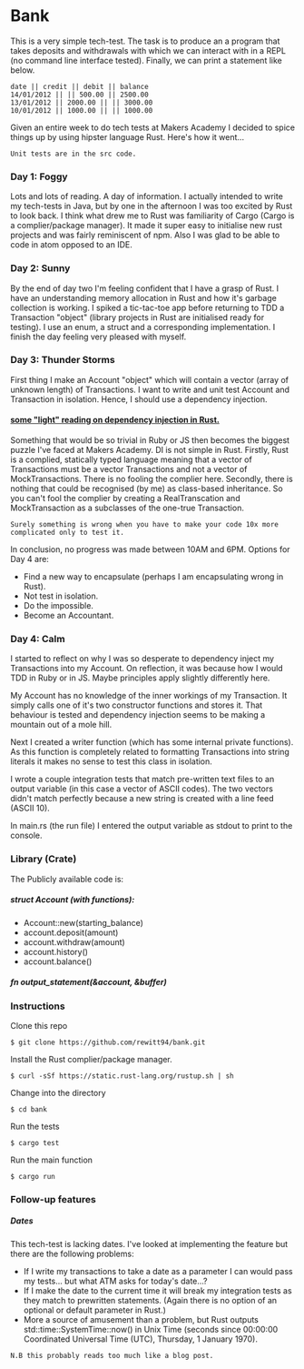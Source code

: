 # Bank

This is a very simple tech-test. The task is to produce an a program that takes deposits and withdrawals with which we can interact with in a REPL (no command line interface tested). Finally, we can print a statement like below.

```
date || credit || debit || balance
14/01/2012 || || 500.00 || 2500.00
13/01/2012 || 2000.00 || || 3000.00
10/01/2012 || 1000.00 || || 1000.00
```
Given an entire week to do tech tests at Makers Academy I decided to spice things up by using hipster language Rust. Here's how it went...

```
Unit tests are in the src code.
```

### Day 1: Foggy

Lots and lots of reading. A day of information. I actually intended to write my tech-tests in Java, but by one in the afternoon I was too excited by Rust to look back. I think what drew me to Rust was familiarity of Cargo (Cargo is a complier/package manager). It made it super easy to initialise new rust projects and was fairly reminiscent of npm. Also I was glad to be able to code in atom opposed to an IDE.

### Day 2: Sunny

By the end of day two I'm feeling confident that I have a grasp of Rust. I have an understanding memory allocation in Rust and how it's garbage collection is working. I spiked a tic-tac-toe app before returning to TDD a Transaction "object" (library projects in Rust are initialised ready for testing). I use an enum, a struct and a corresponding implementation. I finish the day feeling very pleased with myself.

### Day 3: Thunder Storms

First thing I make an Account "object" which will contain a vector (array of unknown length) of Transactions. I want to write and unit test Account and Transaction in isolation. Hence, I should use a dependency injection.

#### [some "light" reading on dependency injection in Rust.](https://pdfs.semanticscholar.org/23a5/8bd6c81d5ff64253647e2acfd5e9cc609d4a.pdf)

Something that would be so trivial in Ruby or JS then becomes the biggest puzzle I've faced at Makers Academy. DI is not simple in Rust. Firstly, Rust is a complied, statically typed language meaning that a vector of Transactions must be a vector Transactions and not a vector of MockTransactions. There is no fooling the complier here. Secondly, there is nothing that could be recognised (by me) as class-based inheritance. So you can't fool the complier by creating a RealTranscation and MockTransaction as a subclasses of the one-true Transaction.

```
Surely something is wrong when you have to make your code 10x more complicated only to test it.
```

In conclusion, no progress was made between 10AM and 6PM. Options for Day 4 are:
 * Find a new way to encapsulate (perhaps I am encapsulating wrong in Rust).
 * Not test in isolation.
 * Do the impossible.
 * Become an Accountant.

### Day 4: Calm

I started to reflect on why I was so desperate to dependency inject my Transactions into my Account. On reflection, it was because how I would TDD in Ruby or in JS. Maybe principles apply slightly differently here.

My Account has no knowledge of the inner workings of my Transaction. It simply calls one of it's two constructor functions and stores it. That behaviour is tested and dependency injection seems to be making a mountain out of a mole hill.

Next I created a writer function (which has some internal private functions). As this function is completely related to formatting Transactions into string literals it makes no sense to test this class in isolation.

I wrote a couple integration tests that match pre-written text files to an output variable (in this case a vector of ASCII codes). The two vectors didn't match perfectly because a new string is created with a line feed (ASCII 10).

In main.rs (the run file) I entered the output variable as stdout to print to the console.

### Library (Crate)

The Publicly available code is:

##### struct Account (with functions):

 * Account::new(starting_balance)
 * account.deposit(amount)
 * account.withdraw(amount)
 * account.history()
 * account.balance()

##### fn output_statement(&account, &buffer)

### Instructions

Clone this repo

```
$ git clone https://github.com/rewitt94/bank.git
```

Install the Rust complier/package manager.
```
$ curl -sSf https://static.rust-lang.org/rustup.sh | sh
```

Change into the directory
```
$ cd bank
```

Run the tests
```
$ cargo test
```

Run the main function
```
$ cargo run
```
### Follow-up features

##### Dates

This tech-test is lacking dates. I've looked at implementing the feature but there are the following problems:
 * If I write my transactions to take a date as a parameter I can would pass my tests... but what ATM asks for today's date...?
 * If I make the date to the current time it will break my integration tests as they match to prewritten statements. (Again there is no option of an optional or default parameter in Rust.)
 * More a source of amusement than a problem, but Rust outputs std::time::SystemTime::now() in Unix Time (seconds since 00:00:00 Coordinated Universal Time (UTC), Thursday, 1 January 1970).


```
N.B this probably reads too much like a blog post.
```
